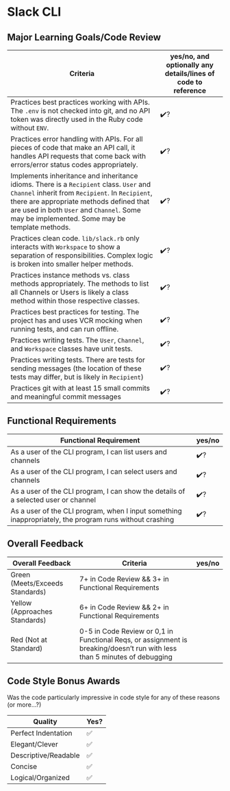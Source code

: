 # Slack CLI

<!-- Instructors: The checkmarks are already there, so just delete them for any line items that aren't met. -->

## Major Learning Goals/Code Review

<!-- Instructors: Feel free to practice creating specific feedback by referencing a line of code if you'd like. For example, you may say something like "nice custom method in `calculator.rb` line 42." This is optional. -->

| Criteria | yes/no, and optionally any details/lines of code to reference |
| --- | --- |
Practices best practices working with APIs. The `.env` is not checked into git, and no API token was directly used in the Ruby code without `ENV`. | ✔️?
Practices error handling with APIs. For all pieces of code that make an API call, it handles API requests that come back with errors/error status codes appropriately. | ✔️?
Implements inheritance and inheritance idioms. There is a `Recipient` class. `User` and `Channel` inherit from `Recipient`. In `Recipient`, there are appropriate methods defined that are used in both `User` and `Channel`. Some may be implemented. Some may be template methods. | ✔️?
Practices clean code. `lib/slack.rb` only interacts with `Workspace` to show a separation of responsibilities. Complex logic is broken into smaller helper methods. | ✔️?
Practices instance methods vs. class methods appropriately. The methods to list all Channels or Users is likely a class method within those respective classes. | ✔️?
Practices best practices for testing. The project has and uses VCR mocking when running tests, and can run offline. | ✔️?
Practices writing tests. The `User`, `Channel`, and `Workspace` classes have unit tests. | ✔️?
Practices writing tests. There are tests for sending messages (the location of these tests may differ, but is likely in `Recipient`) | ✔️?
Practices git with at least 15 small commits and meaningful commit messages | ✔️?

## Functional Requirements

| Functional Requirement | yes/no |
| --- | --- |
As a user of the CLI program, I can list users and channels | ✔️?
As a user of the CLI program, I can select users and channels | ✔️?
As a user of the CLI program, I can show the details of a selected user or channel | ✔️?
As a user of the CLI program, when I input something inappropriately, the program runs without crashing | ✔️?

## Overall Feedback

| Overall Feedback | Criteria | yes/no |
| --- | --- | --- |
| Green (Meets/Exceeds Standards) | 7+ in Code Review && 3+ in Functional Requirements |
| Yellow (Approaches Standards) | 6+ in Code Review && 2+ in Functional Requirements |
| Red (Not at Standard) | 0-5 in Code Review or 0,1 in Functional Reqs, or assignment is breaking/doesn’t run with less than 5 minutes of debugging |

<!-- ### Additional Feedback -->

<!-- Instructors, feel free to ignore this section if there's nothing else to add. -->

## Code Style Bonus Awards

<!-- Instructors: Please strike a balance between liberal/stingy with these. These are simply built-in pieces of positive feedback; use this to encourage and push students towards a cleaner code style! -->

Was the code particularly impressive in code style for any of these reasons (or more...?)

| Quality | Yes? |
| --- | --- |
| Perfect Indentation | ✅
| Elegant/Clever | ✅
| Descriptive/Readable | ✅
| Concise | ✅
| Logical/Organized | ✅
